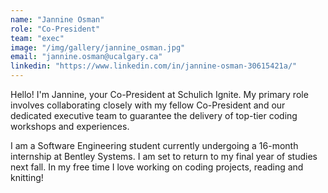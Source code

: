 ```yaml
---
name: "Jannine Osman"
role: "Co-President"
team: "exec"
image: "/img/gallery/jannine_osman.jpg"
email: "jannine.osman@ucalgary.ca"
linkedin: "https://www.linkedin.com/in/jannine-osman-30615421a/"
---
```


Hello! I'm Jannine, your Co-President at Schulich Ignite. My primary role involves collaborating closely with my fellow Co-President and our dedicated executive team to guarantee the delivery of top-tier coding workshops and experiences.

I am a Software Engineering student currently undergoing a 16-month internship at Bentley Systems. I am set to return to my final year of studies next fall. In my free time I love working on coding projects, reading and knitting! 
